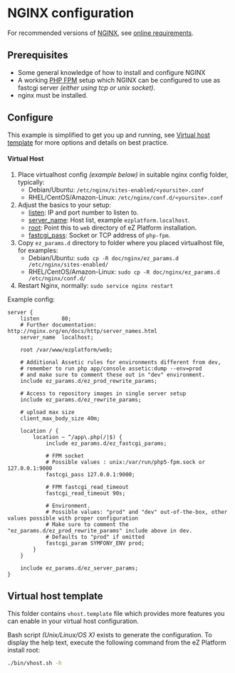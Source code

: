 NGINX configuration
===================

For recommended versions of [NGINX](http://nginx.org/), see [online requirements](https://doc.ez.no/display/TECHDOC/Requirements).


Prerequisites
-------------
- Some general knowledge of how to install and configure NGINX
- A working [PHP FPM](https://wiki.apache.org/httpd/PHP-FPM) setup which NGINX can be configured to use as fastcgi server *(either using tcp or unix socket)*.
- nginx must be installed.

Configure
---------
This example is simplified to get you up and running, see [Virtual host template](#virtual-host-template) for more options and details on best practice.

#### Virtual Host

1. Place virtualhost config *(example below)* in suitable nginx config folder, typically:
   - Debian/Ubuntu: `/etc/nginx/sites-enabled/<yoursite>.conf`
   - RHEL/CentOS/Amazon-Linux: `/etc/nginx/conf.d/<yoursite>.conf`
2. Adjust the basics to your setup:
   - [listen](http://nginx.org/en/docs/http/ngx_http_core_module.html#listen): IP and port number to listen to.
   - [server_name](http://nginx.org/en/docs/http/ngx_http_core_module.html#server_name): Host list, example `ezplatform.localhost`.
   - [root](http://nginx.org/en/docs/http/ngx_http_core_module.html#root): Point this to `web` directory of eZ Platform installation.
   - [fastcgi_pass](http://nginx.org/en/docs/http/ngx_http_fastcgi_module.html#fastcgi_pass): Socket or TCP address of `php-fpm`.
2. Copy `ez_params.d` directory to folder where you placed virtualhost file, for examples:
   - Debian/Ubuntu: `sudo cp -R doc/nginx/ez_params.d /etc/nginx/sites-enabled/`
   - RHEL/CentOS/Amazon-Linux: `sudo cp -R doc/nginx/ez_params.d /etc/nginx/conf.d/`
3. Restart Nginx, normally: `sudo service nginx restart`

Example config:

    server {
        listen       80;
        # Further documentation: http://nginx.org/en/docs/http/server_names.html
        server_name  localhost;

        root /var/www/ezplatform/web;

        # Additional Assetic rules for environments different from dev,
        # remember to run php app/console assetic:dump --env=prod
        # and make sure to comment these out in "dev" environment.
        include ez_params.d/ez_prod_rewrite_params;

        # Access to repository images in single server setup 
        include ez_params.d/ez_rewrite_params;

        # upload max size
        client_max_body_size 40m;

        location / {
            location ~ ^/app\.php(/|$) {
                include ez_params.d/ez_fastcgi_params;

                # FPM socket
                # Possible values : unix:/var/run/php5-fpm.sock or 127.0.0.1:9000
                fastcgi_pass 127.0.0.1:9000;

                # FPM fastcgi_read_timeout
                fastcgi_read_timeout 90s;

                # Environment.
                # Possible values: "prod" and "dev" out-of-the-box, other values possible with proper configuration
                # Make sure to comment the "ez_params.d/ez_prod_rewrite_params" include above in dev.
                # Defaults to "prod" if omitted
                fastcgi_param SYMFONY_ENV prod;
            }
        }

        include ez_params.d/ez_server_params;
    }


Virtual host template
---------------------
This folder contains `vhost.template` file which provides more features you can enable in your virtual host configuration.

Bash script *(Unix/Linux/OS X)* exists to generate the configuration. To display the help text, execute the following command from the eZ Platform install root:
```bash
./bin/vhost.sh -h
```
